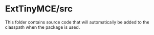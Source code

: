 # ExtTinyMCE/src

This folder contains source code that will automatically be added to the classpath when
the package is used.
